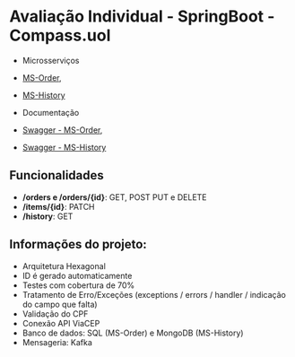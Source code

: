 # Avaliação Individual - SpringBoot - Compass.uol   

- Microsserviços  

- [MS-Order](https://github.com/theodoroferreira/avaliacao-individual/tree/main/ms-order),
- [MS-History](https://github.com/theodoroferreira/avaliacao-individual/tree/main/ms-history)


- Documentação  

- [Swagger - MS-Order](https://github.com/theodoroferreira/avaliacao-individual/blob/main/ms-order/src/main/resources/openapi.yaml),
- [Swagger - MS-History](https://github.com/theodoroferreira/avaliacao-individual/blob/main/ms-history/src/main/resources/openapi.yaml)

## Funcionalidades  

- **/orders e /orders/{id}**: GET, POST PUT e DELETE  
- **/items/{id}**: PATCH   
- **/history**: GET  

## Informações do projeto:  

- Arquitetura Hexagonal
- ID é gerado automaticamente   
- Testes com cobertura de 70%  
- Tratamento de Erro/Exceções (exceptions / errors / handler / indicação do campo que falta)  
- Validação do CPF
- Conexão API ViaCEP  
- Banco de dados: SQL (MS-Order) e MongoDB (MS-History)  
- Mensageria: Kafka
